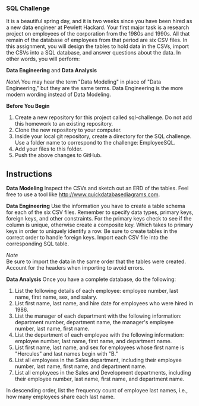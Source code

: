 ### SQL Challenge

It is a beautiful spring day, and it is two weeks since you have been hired as a new data engineer at Pewlett Hackard. Your first major task is a research project on employees of the corporation from the 1980s and 1990s. All that remain of the database of employees from that period are six CSV files.
In this assignment, you will design the tables to hold data in the CSVs, import the CSVs into a SQL database, and answer questions about the data. In other words, you will perform:


**Data Engineering** and
**Data Analysis**


*Note*\ 
You may hear the term "Data Modeling" in place of "Data Engineering," but they are the same terms. 
Data Engineering is the more modern wording instead of Data Modeling.

**Before You Begin**
1. Create a new repository for this project called sql-challenge. Do not add this homework to an existing repository.
2. Clone the new repository to your computer.
3. Inside your local git repository, create a directory for the SQL challenge. Use a folder name to correspond to the challenge: EmployeeSQL.
4. Add your files to this folder.
5. Push the above changes to GitHub.



## Instructions

**Data Modeling**
Inspect the CSVs and sketch out an ERD of the tables. Feel free to use a tool like http://www.quickdatabasediagrams.com.

**Data Engineering**
Use the information you have to create a table schema for each of the six CSV files. Remember to specify data types, primary keys, foreign keys, and other constraints.
For the primary keys check to see if the column is unique, otherwise create a composite key. Which takes to primary keys in order to uniquely identify a row.
Be sure to create tables in the correct order to handle foreign keys.
Import each CSV file into the corresponding SQL table.


*Note*\
Be sure to import the data in the same order that the tables were created.
Account for the headers when importing to avoid errors.

**Data Analysis**
Once you have a complete database, do the following:
1. List the following details of each employee: employee number, last name, first name, sex, and salary.
2. List first name, last name, and hire date for employees who were hired in 1986.
3. List the manager of each department with the following information: department number, department name, the manager's employee number, last name, first name.
4. List the department of each employee with the following information: employee number, last name, first name, and department name.
5. List first name, last name, and sex for employees whose first name is "Hercules" and last names begin with "B."
6. List all employees in the Sales department, including their employee number, last name, first name, and department name.
7. List all employees in the Sales and Development departments, including their employee number, last name, first name, and department name.

In descending order, list the frequency count of employee last names, i.e., how many employees share each last name.